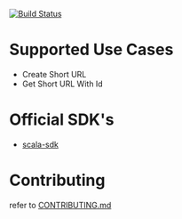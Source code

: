 [![Build Status](https://travis-ci.org/chrisdostert/short-url-svc.svg?branch=master)](https://travis-ci.org/chrisdostert/short-url-svc)

# Supported Use Cases
- Create Short URL
- Get Short URL With Id


# Official SDK's

- [scala-sdk](https://github.com/chrisdostert/short-url-svc-scala-sdk)

# Contributing

refer to [CONTRIBUTING.md](CONTRIBUTING.md)